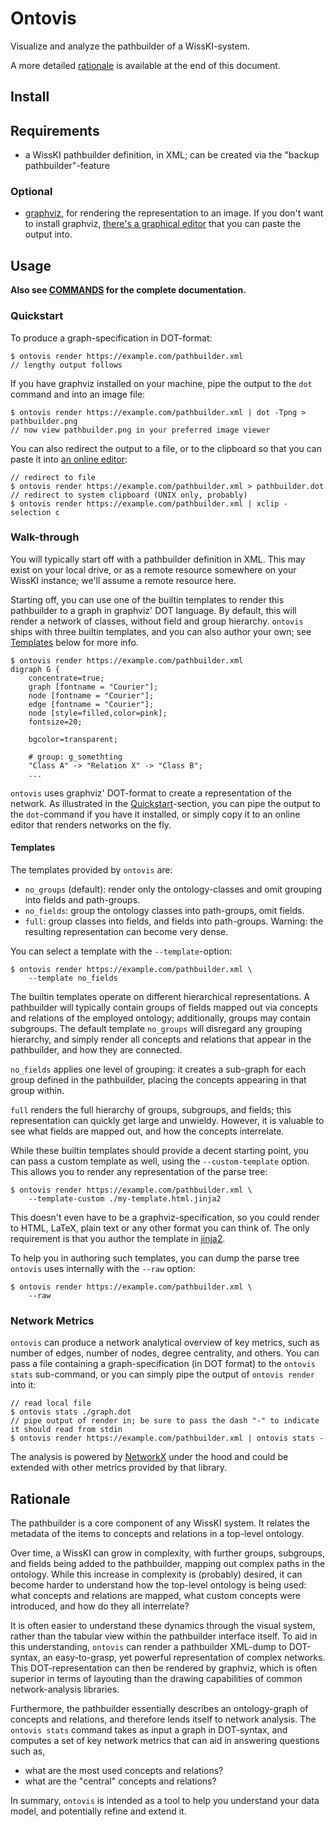 # Ontovis

Visualize and analyze the pathbuilder of a WissKI-system.

A more detailed [rationale](#rationale) is available at the end of this document.

## Install

## Requirements

* a WissKI pathbuilder definition, in XML; can be created via the "backup pathbuilder"-feature

### Optional

* [graphviz](https://graphviz.org/), for rendering the representation to an image.
    If you don't want to install graphviz, [there's a graphical editor](https://magjac.com/graphviz-visual-editor/) that you can paste the output into.

## Usage

**Also see [COMMANDS](./COMMANDS.md) for the complete documentation.**

### Quickstart

To produce a graph-specification in DOT-format:

``` console
$ ontovis render https://example.com/pathbuilder.xml
// lengthy output follows
```

If you have graphviz installed on your machine, pipe the output to the `dot` command and into an image file:

``` console
$ ontovis render https://example.com/pathbuilder.xml | dot -Tpng > pathbuilder.png
// now view pathbuilder.png in your preferred image viewer
```

You can also redirect the output to a file, or to the clipboard so that you can paste it into [an online editor](https://magjac.com/graphviz-visual-editor/):

``` console
// redirect to file
$ ontovis render https://example.com/pathbuilder.xml > pathbuilder.dot
// redirect to system clipboard (UNIX only, probably)
$ ontovis render https://example.com/pathbuilder.xml | xclip -selection c
```

### Walk-through

You will typically start off with a pathbuilder definition in XML.
This may exist on your local drive, or as a remote resource somewhere on your WissKI instance; we'll assume a remote resource here.

Starting off, you can use one of the builtin templates to render this pathbuilder to a graph in graphviz' DOT language.
By default, this will render a network of classes, without field and group hierarchy.
`ontovis` ships with three builtin templates, and you can also author your own; see [Templates](#templates) below for more info.

``` console
$ ontovis render https://example.com/pathbuilder.xml
digraph G {
    concentrate=true;
    graph [fontname = "Courier"];
    node [fontname = "Courier"];
    edge [fontname = "Courier"];
    node [style=filled,color=pink];
    fontsize=20;

    bgcolor=transparent;

    # group: g_somethting
    "Class A" -> "Relation X" -> "Class B";
    ...
```

`ontovis` uses graphviz' DOT-format to create a representation of the network.
As illustrated in the [Quickstart](#quickstart)-section, you can pipe the output to the `dot`-command if you have it installed, or simply copy it to an online editor that renders networks on the fly.

#### Templates

The templates provided by `ontovis` are:

* `no_groups` (default): render only the ontology-classes and omit grouping into fields and path-groups.
* `no_fields`: group the ontology classes into path-groups, omit fields.
* `full`: group classes into fields, and fields into path-groups. Warning: the resulting representation can become very dense.

You can select a template with the `--template`-option:

``` console
$ ontovis render https://example.com/pathbuilder.xml \
    --template no_fields
```

The builtin templates operate on different hierarchical representations.
A pathbuilder will typically contain groups of fields mapped out via concepts and relations of the employed ontology; additionally, groups may contain subgroups.
The default template `no_groups` will disregard any grouping hierarchy, and simply render all concepts and relations that appear in the pathbuilder, and how they are connected.

`no_fields` applies one level of grouping: it creates a sub-graph for each group defined in the pathbuilder, placing the concepts appearing in that group within.

`full` renders the full hierarchy of groups, subgroups, and fields; this representation can quickly get large and unwieldy.
However, it is valuable to see what fields are mapped out, and how the concepts interrelate.

While these builtin templates should provide a decent starting point, you can pass a custom template as well, using the `--custom-template` option.
This allows you to render any representation of the parse tree:

``` console
$ ontovis render https://example.com/pathbuilder.xml \
    --template-custom ./my-template.html.jinja2
```

This doesn't even have to be a graphviz-specification, so you could render to HTML, LaTeX, plain text or any other format you can think of.
The only requirement is that you author the template in [jinja2](https://jinja.palletsprojects.com/en/stable/templates/).

To help you in authoring such templates, you can dump the parse tree `ontovis` uses internally with the `--raw` option:

``` console
$ ontovis render https://example.com/pathbuilder.xml \
    --raw
```

### Network Metrics

`ontovis` can produce a network analytical overview of key metrics, such as number of edges, number of nodes, degree centrality, and others.
You can pass a file containing a graph-specification (in DOT format) to the `ontovis stats` sub-command, or you can simply pipe the output of `ontovis render` into it:

``` console
// read local file
$ ontovis stats ./graph.dot
// pipe output of render in; be sure to pass the dash "-" to indicate it should read from stdin
$ ontovis render https://example.com/pathbuilder.xml | ontovis stats -
```

The analysis is powered by [NetworkX](https://networkx.org/) under the hood and could be extended with other metrics provided by that library.

## Rationale

The pathbuilder is a core component of any WissKI system.
It relates the metadata of the items to concepts and relations in a top-level ontology.

Over time, a WissKI can grow in complexity, with further groups, subgroups, and fields being added to the pathbuilder, mapping out complex paths in the ontology.
While this increase in complexity is (probably) desired, it can become harder to understand how the top-level ontology is being used: what concepts and relations are mapped, what custom concepts were introduced, and how do they all interrelate?

It is often easier to understand these dynamics through the visual system, rather than the tabular view within the pathbuilder interface itself.
To aid in this understanding, `ontovis` can render a pathbuilder XML-dump to DOT-syntax, an easy-to-grasp, yet powerful representation of complex networks.
This DOT-representation can then be rendered by graphviz, which is often superior in terms of layouting than the drawing capabilities of common network-analysis libraries.

Furthermore, the pathbuilder essentially describes an ontology-graph of concepts and relations, and therefore lends itself to network analysis.
The `ontovis stats` command takes as input a graph in DOT-syntax, and computes a set of key network metrics that can aid in answering questions such as,

* what are the most used concepts and relations?
* what are the "central" concepts and relations?

In summary, `ontovis` is intended as a tool to help you understand your data model, and potentially refine and extend it.
